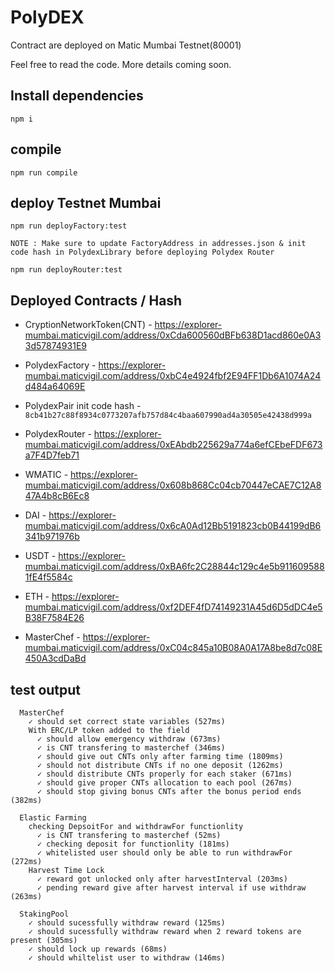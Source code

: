 # PolyDEX

Contract are deployed on Matic Mumbai Testnet(80001)

Feel free to read the code. More details coming soon.

## Install dependencies

```
npm i
```

## compile

```
npm run compile
```

## deploy Testnet Mumbai

```
npm run deployFactory:test

NOTE : Make sure to update FactoryAddress in addresses.json & init code hash in PolydexLibrary before deploying Polydex Router

npm run deployRouter:test
```

## Deployed Contracts / Hash

- CryptionNetworkToken(CNT) - https://explorer-mumbai.maticvigil.com/address/0xCda600560dBFb638D1acd860e0A33d57874931E9

- PolydexFactory - https://explorer-mumbai.maticvigil.com/address/0xbC4e4924fbf2E94FF1Db6A1074A24d484a64069E

- PolydexPair init code hash - `8cb41b27c88f8934c0773207afb757d84c4baa607990ad4a30505e42438d999a`

- PolydexRouter - https://explorer-mumbai.maticvigil.com/address/0xEAbdb225629a774a6efCEbeFDF673a7F4D7feb71

- WMATIC - https://explorer-mumbai.maticvigil.com/address/0x608b868Cc04cb70447eCAE7C12A847A4b8cB6Ec8

- DAI - https://explorer-mumbai.maticvigil.com/address/0x6cA0Ad12Bb5191823cb0B44199dB6341b971976b

- USDT - https://explorer-mumbai.maticvigil.com/address/0xBA6fc2C28844c129c4e5b9116095881fE4f5584c

- ETH - https://explorer-mumbai.maticvigil.com/address/0xf2DEF4fD74149231A45d6D5dDC4e5B38F7584E26

- MasterChef - https://explorer-mumbai.maticvigil.com/address/0xC04c845a10B08A0A17A8be8d7c08E450A3cdDaBd

## test output

```
  MasterChef
    ✓ should set correct state variables (527ms)
    With ERC/LP token added to the field
      ✓ should allow emergency withdraw (673ms)
      ✓ is CNT transfering to masterchef (346ms)
      ✓ should give out CNTs only after farming time (1809ms)
      ✓ should not distribute CNTs if no one deposit (1262ms)
      ✓ should distribute CNTs properly for each staker (671ms)
      ✓ should give proper CNTs allocation to each pool (267ms)
      ✓ should stop giving bonus CNTs after the bonus period ends (382ms)

  Elastic Farming
    checking DepsoitFor and withdrawFor functionlity
      ✓ is CNT transfering to masterchef (52ms)
      ✓ checking deposit for functionlity (181ms)
      ✓ whitelisted user should only be able to run withdrawFor (272ms)
    Harvest Time Lock
      ✓ reward got unlocked only after harvestInterval (203ms)
      ✓ pending reward give after harvest interval if use withdraw (263ms)

  StakingPool
    ✓ should sucessfully withdraw reward (125ms)
    ✓ should sucessfully withdraw reward when 2 reward tokens are present (305ms)
    ✓ should lock up rewards (68ms)
    ✓ should whiltelist user to withdraw (146ms)
```
